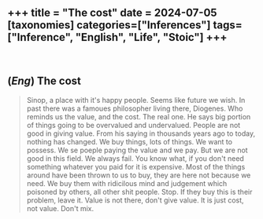 +++
title = "The cost"
date = 2024-07-05
[taxonomies]
categories=["Inferences"]
tags=["Inference", "English", "Life", "Stoic"]
+++
---
<br>

## (*Eng*) The cost
> Sinop, a place with it's happy people. Seems like future we wish. In past there was a famoues philosopher living there, Diogenes. Who reminds us the value, and the cost. The real one. He says big portion of things going to be overvalued and undervalued. People are not good in giving value. From his saying in thousands years ago to today, nothing has changed. We buy things, lots of things. We want to possess. We se poeple paying the value and we pay. But we are not good in this field. We always fail. You know what, if you don't need something whatever you paid for it is expensive. Most of the things around have been thrown to us to buy, they are here not because we need. We buy them with ridicilous mind and judgement which poisoned by others, all other shit people. Stop. If they buy this is their problem, leave it. Value is not there, don't give value. It is just cost, not value. Don't mix.